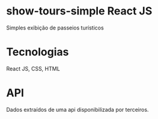 # show-tours-simple React JS
Simples exibição de passeios turísticos

# Tecnologias
React JS, CSS, HTML

# API 
Dados extraídos de uma api disponibilizada por terceiros.
